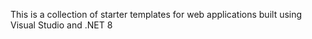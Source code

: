 This is a collection of starter templates for web applications built using Visual Studio and .NET 8

